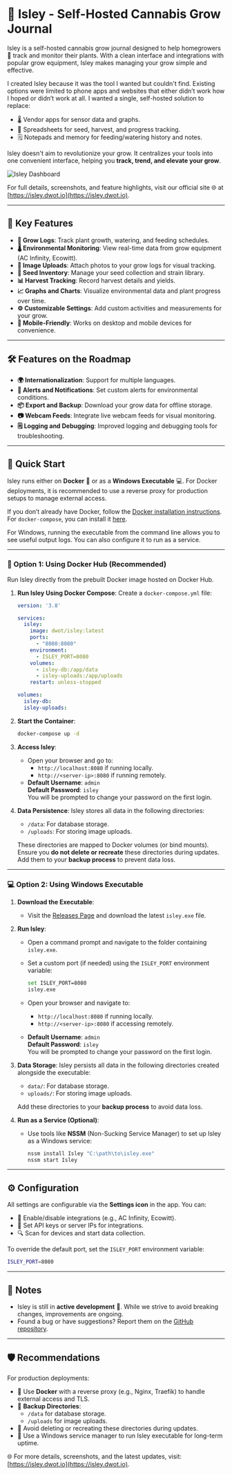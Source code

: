 # 🌱 Isley - Self-Hosted Cannabis Grow Journal

Isley is a self-hosted cannabis grow journal designed to help homegrowers 🌿 track and monitor their plants. With a clean interface and integrations with popular grow equipment, Isley makes managing your grow simple and effective.

I created Isley because it was the tool I wanted but couldn't find. Existing options were limited to phone apps and websites that either didn’t work how I hoped or didn’t work at all. I wanted a single, self-hosted solution to replace:
- 🌡️ Vendor apps for sensor data and graphs.
- 📝 Spreadsheets for seed, harvest, and progress tracking.
- 🗒️ Notepads and memory for feeding/watering history and notes.

Isley doesn't aim to revolutionize your grow. It centralizes your tools into one convenient interface, helping you **track, trend, and elevate your grow**.

![Isley Dashboard](https://isley.dwot.io/images/dashboard.png?raw=true)

For full details, screenshots, and feature highlights, visit our official site 🌐 at [https://isley.dwot.io](https://isley.dwot.io).

---

## 🚀 Key Features

- **📒 Grow Logs**: Track plant growth, watering, and feeding schedules.
- **🌡️ Environmental Monitoring**: View real-time data from grow equipment (AC Infinity, Ecowitt).
- **📸 Image Uploads**: Attach photos to your grow logs for visual tracking.
- **🌱 Seed Inventory**: Manage your seed collection and strain library.
- **📊 Harvest Tracking**: Record harvest details and yields.
- **📈 Graphs and Charts**: Visualize environmental data and plant progress over time.
- **⚙️ Customizable Settings**: Add custom activities and measurements for your grow.
- **📱 Mobile-Friendly**: Works on desktop and mobile devices for convenience.

---

## 🛠️ Features on the Roadmap

- **🌍 Internationalization**: Support for multiple languages.
- **🔔 Alerts and Notifications**: Set custom alerts for environmental conditions.
- **📦 Export and Backup**: Download your grow data for offline storage.
- **📷 Webcam Feeds**: Integrate live webcam feeds for visual monitoring.
- **🗒️ Logging and Debugging**: Improved logging and debugging tools for troubleshooting.

--- 

## 🚀 Quick Start

Isley runs either on **Docker** 🐳 or as a **Windows Executable** 💻. For Docker deployments, it is recommended to use a reverse proxy for production setups to manage external access.

If you don’t already have Docker, follow the [Docker installation instructions](https://docs.docker.com/get-docker/). For `docker-compose`, you can install it [here](https://docs.docker.com/compose/install/).

For Windows, running the executable from the command line allows you to see useful output logs. You can also configure it to run as a service.

---

### 🐳 Option 1: Using Docker Hub (Recommended)

Run Isley directly from the prebuilt Docker image hosted on Docker Hub.

1. **Run Isley Using Docker Compose**:
   Create a `docker-compose.yml` file:

   ```yaml
   version: '3.8'

   services:
     isley:
       image: dwot/isley:latest
       ports:
         - "8080:8080"
       environment:
         - ISLEY_PORT=8080
       volumes:
         - isley-db:/app/data
         - isley-uploads:/app/uploads
       restart: unless-stopped

   volumes:
     isley-db:
     isley-uploads:
   ```

2. **Start the Container**:
   ```bash
   docker-compose up -d
   ```

3. **Access Isley**:
    - Open your browser and go to:
        - `http://localhost:8080` if running locally.
        - `http://<server-ip>:8080` if running remotely.
    - **Default Username**: `admin`  
      **Default Password**: `isley`  
      You will be prompted to change your password on the first login.

4. **Data Persistence**:
   Isley stores all data in the following directories:
    - `/data`: For database storage.
    - `/uploads`: For storing image uploads.

   These directories are mapped to Docker volumes (or bind mounts). Ensure you **do not delete or recreate** these directories during updates. Add them to your **backup process** to prevent data loss.

---

### 💻 Option 2: Using Windows Executable

1. **Download the Executable**:
    - Visit the [Releases Page](https://github.com/dwot/isley/releases) and download the latest `isley.exe` file.

2. **Run Isley**:
    - Open a command prompt and navigate to the folder containing `isley.exe`.
    - Set a custom port (if needed) using the `ISLEY_PORT` environment variable:
      ```bash
      set ISLEY_PORT=8080
      isley.exe
      ```
    - Open your browser and navigate to:
        - `http://localhost:8080` if running locally.
        - `http://<server-ip>:8080` if accessing remotely.

    - **Default Username**: `admin`  
      **Default Password**: `isley`  
      You will be prompted to change your password on the first login.

3. **Data Storage**:
   Isley persists all data in the following directories created alongside the executable:
    - `data/`: For database storage.
    - `uploads/`: For storing image uploads.

   Add these directories to your **backup process** to avoid data loss.

4. **Run as a Service (Optional)**:
    - Use tools like **NSSM** (Non-Sucking Service Manager) to set up Isley as a Windows service:
      ```bash
      nssm install Isley "C:\path\to\isley.exe"
      nssm start Isley
      ```

---

## ⚙️ Configuration

All settings are configurable via the **Settings icon** in the app. You can:

- 🔧 Enable/disable integrations (e.g., AC Infinity, Ecowitt).
- 🔑 Set API keys or server IPs for integrations.
- 🔍 Scan for devices and start data collection.

To override the default port, set the `ISLEY_PORT` environment variable:
```bash
ISLEY_PORT=8080
```

---

## 📝 Notes

- Isley is still in **active development** 🚧. While we strive to avoid breaking changes, improvements are ongoing.
- Found a bug or have suggestions? Report them on the [GitHub repository](https://github.com/dwot/isley/issues).

---

## 🛡️ Recommendations

For production deployments:
- 🐳 Use **Docker** with a reverse proxy (e.g., Nginx, Traefik) to handle external access and TLS.
- 💾 **Backup Directories**:
    - `/data` for database storage.
    - `/uploads` for image uploads.
- 🚫 Avoid deleting or recreating these directories during updates.
- 🔧 Use a Windows service manager to run Isley executable for long-term uptime.

🌐 For more details, screenshots, and the latest updates, visit: [https://isley.dwot.io](https://isley.dwot.io).
